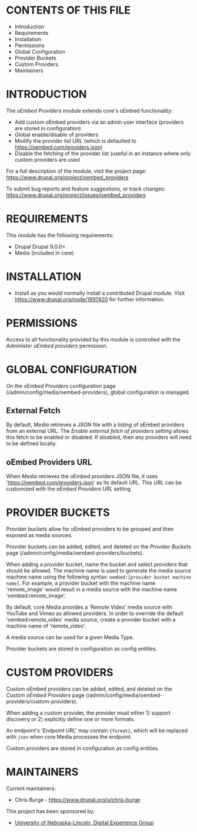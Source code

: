 # CONTENTS OF THIS FILE

- Introduction
- Requirements
- Installation
- Permissions
- Global Configuration
- Provider Buckets
- Custom Providers
- Maintainers

# INTRODUCTION

The *oEmbed Providers* module extends core's oEmbed functionality:

- Add custom oEmbed providers via an admin user interface (providers are stored
  in configuration)
- Global enable/disable of providers
- Modify the provider list URL (which is defaulted
  to https://oembed.com/providers.json)
- Disable the fetching of the provider list (useful in an instance where only
  custom providers are used

For a full description of the module, visit the project page:
   https://www.drupal.org/project/oembed_providers

To submit bug reports and feature suggestions, or track changes:
   https://www.drupal.org/project/issues/oembed_providers

# REQUIREMENTS

This module has the following requirements:

- Drupal Drupal 9.0.0+
- Media (included in core)

# INSTALLATION

- Install as you would normally install a contributed Drupal module. Visit
   https://www.drupal.org/node/1897420 for further information.

# PERMISSIONS

Access to all functionality provided by this module is controlled with the
*Administer oEmbed providers* permission.

# GLOBAL CONFIGURATION

On the *oEmbed Providers* configuration page
(/admin/config/media/oembed-providers), global configuration is managed.
 
## External Fetch

By default, *Media* retrieves a JSON file with a listing of oEmbed providers
from an external URL. The *Enable external fetch of providers* setting allows
this fetch to be enabled or disabled. If disabled, then any providers will need
to be defined locally.

## oEmbed Providers URL

When *Media* retrieves the oEmbed providers JSON file, it uses
'https://oembed.com/providers.json' as its default URL. This URL can be
customized with the *oEmbed Providers URL* setting.

# PROVIDER BUCKETS

Provider buckets allow for oEmbed providers to be grouped and then exposed as
media sources.

Provider buckets can be added, edited, and deleted on the *Provider Buckets*
page (/admin/config/media/oembed-providers/buckets).

When adding a provider bucket, name the bucket and select providers that should
be allowed. The machine name is used to generate the media source machine name
using the following syntax: `oembed:[provider bucket machine name]`.
For example, a provider bucket with the machine name 'remote_image' would
result in a media source with the machine name 'oembed:remote_image'.

By default, core Media provides a 'Remote Video' media source with YouTube and
Vimeo as allowed providers. In order to override the default
'oembed:remote_video' media source, create a provider bucket with a machine
name of 'remote_video'.

A media source can be used for a given Media Type.

Provider buckets are stored in configuration as config entities.

# CUSTOM PROVIDERS

Custom oEmbed providers can be added, edited, and deleted on the *Custom oEmbed
Providers* page (/admin/config/media/oembed-providers/custom-providers).

When adding a custom provider, the provider must either 1) support discovery
or 2) explicitly define one or more formats.

An endpoint's 'Endpoint URL' may contain `{format}`, which will be replaced
with `json` when core Media processes the endpoint.

Custom providers are stored in configuration as config entities.

# MAINTAINERS

Current maintainers:
 * Chris Burge - https://www.drupal.org/u/chris-burge

This project has been sponsored by:
 * [University of Nebraska-Lincoln, Digital Experience Group](https://dxg.unl.edu)
